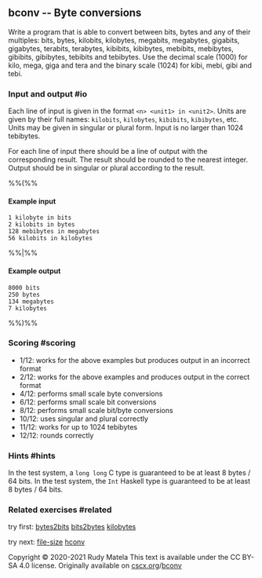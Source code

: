 bconv -- Byte conversions
-------------------------

Write a program that is able to convert between bits, bytes and any of their multiples:
bits, bytes,
kilobits, kilobytes,
megabits, megabytes,
gigabits, gigabytes,
terabits, terabytes,
kibibits, kibibytes,
mebibits, mebibytes,
gibibits, gibibytes,
tebibits and tebibytes.
Use the decimal scale (1000) for kilo, mega, giga and tera
and the binary scale (1024) for kibi, mebi, gibi and tebi.


### Input and output  #io

Each line of input is given in the format `<n> <unit1> in <unit2>`.
Units are given by their full names:
`kilobits`, `kilobytes`, `kibibits`, `kibibytes`, etc.
Units may be given in singular or plural form.
Input is no larger than 1024 tebibytes.

For each line of input
there should be a line of output with the corresponding result.
The result should be rounded to the nearest integer.
Output should be in singular or plural according to the result.

%%(%%

#### Example input

	1 kilobyte in bits
	2 kilobits in bytes
	128 mebibytes in megabytes
	56 kilobits in kilobytes

%%|%%

#### Example output

	8000 bits
	250 bytes
	134 megabytes
	7 kilobytes

%%)%%


### Scoring  #scoring

* 1/12: works for the above examples but produces output in an incorrect format
* 2/12: works for the above examples and produces output in the correct format
* 4/12: performs small scale byte conversions
* 6/12: performs small scale bit conversions
* 8/12: performs small scale bit/byte conversions
* 10/12: uses singular and plural correctly
* 11/12: works for up to 1024 tebibytes
* 12/12: rounds correctly


### Hints  #hints

In the test system, a `long long` C type is guaranteed to be at least 8 bytes / 64 bits.
In the test system, the `Int` Haskell type is guaranteed to be at least 8 bytes / 64 bits.


### Related exercises  #related

try first: [bytes2bits](/bytes2bits) [bits2bytes](/bits2bytes) [kilobytes](/kilobytes)

try next: [file-size](/file-size) [hconv](/hconv)


Copyright © 2020-2021  Rudy Matela
This text is available under the CC BY-SA 4.0 license.
Originally available on [cscx.org](https://cscx.org)/[bconv](https://cscx.org/bconv)
